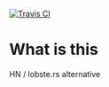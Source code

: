 [![Travis CI](https://travis-ci.org/jelly/leetnews.svg)](https://travis-ci.org/jelly/leetnews)
# What is this
HN / lobste.rs alternative
